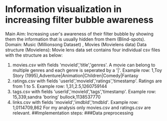 # Information visualization in increasing filter bubble awareness
Main Aim: Increasing user's awareness of their filter bubble by showing them the information that is usually hidden from them (Blind-spots). 
Domain: Music (Millionsong Dataset) , Movies (Movielens data)
Data structure (Movielens): Movie lens data set contains four individual csv files with the structure as below:
  1. movies.csv with fields 'movieId','title','genres'. A movie can belong to multiple genres and each genre is seperated by a '|'.            Example row: 1,Toy Story (1995),Adventure|Animation|Children|Comedy|Fantasy
  2. ratings.csv with fields 'userId','movieId','ratings','timestamp'. Ratings are from 1 to 5. Example row: 1,31,2.5,1260759144
  3. tags.csv with fields 'userId','movieId','tags','timestamp'. Example row: 15,339,sandra 'boring' bullock,1138537770
  4. links.csv with fields 'movieId','imdbId','tmdbId'. Example row: 1,0114709,862
  For my analysis only movies.csv and ratings.csv are relevant. 
##Implementation steps: 
###Data preprocessing

